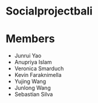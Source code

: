 # Socialprojectbali

# Members
- Junrui Yao
- Anupriya Islam
- Veronica Smarduch
- Kevin Faraknimella
- Yujing Wang
- Junlong Wang
- Sebastian Silva
